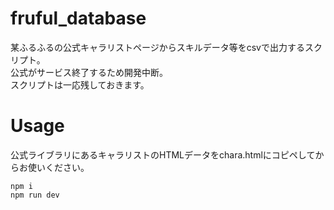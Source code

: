 # fruful_database
某ふるふるの公式キャラリストページからスキルデータ等をcsvで出力するスクリプト。<br>
公式がサービス終了するため開発中断。<br>
スクリプトは一応残しておきます。<br>

# Usage
公式ライブラリにあるキャラリストのHTMLデータをchara.htmlにコピペしてからお使いください。
```
npm i
npm run dev
```
